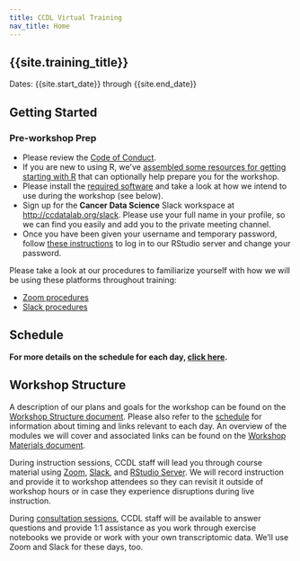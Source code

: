 ```yaml
---
title: CCDL Virtual Training
nav_title: Home
---
```


## {{site.training_title}}

Dates: {{site.start_date}} through {{site.end_date}}

## Getting Started

### Pre-workshop Prep

* Please review the [Code of Conduct](../code-of-conduct.md).
* If you are new to using R, we've [assembled some resources for getting starting with R](../optional-workshop-prep/R-prep.md#pre-workshop-prep-for-r-programming) that can optionally help prepare you for the workshop.
* Please install the [required software](./software-setup.md) and take a look at how we intend to use during the workshop (see below).
* Sign up for the **Cancer Data Science** Slack workspace at http://ccdatalab.org/slack. Please use your full name in your profile, so we can find you easily and add you to the private meeting channel.
* Once you have been given your username and temporary password, follow [these instructions](../virtual-setup/rstudio-login.md) to log in to our RStudio server and change your password.

Please take a look at our procedures to familiarize yourself with how we will be using these platforms throughout training:

* [Zoom procedures](../virtual-setup/zoom-procedures.md)
* [Slack procedures](../virtual-setup/slack-procedures.md)

## Schedule

<!-- Introduce general schedule here -->

**For more details on the schedule for each day, [click here](./SCHEDULE.md).**

## Workshop Structure

A description of our plans and goals for the workshop can be found on the [Workshop Structure document](./workshop-structure.md). Please also refer to the [schedule](./SCHEDULE.md) for information about timing and links relevant to each day. An overview of the modules we will cover and associated links can be found on the [Workshop Materials document](./workshop-materials.md).

During instruction sessions, CCDL staff will lead you through course material using [Zoom](../virtual-setup/zoom-procedures.md), [Slack](../virtual-setup/slack-procedures.md), and [RStudio Server](../virtual-setup/rstudio-login.md). We will record instruction and provide it to workshop attendees so they can revisit it outside of workshop hours or in case they experience disruptions during live instruction.

During [consultation sessions](./resources-for-consultation-sessions.md), CCDL staff will be available to answer questions and provide 1:1 assistance as you work through exercise notebooks we provide or work with your own transcriptomic data. We’ll use Zoom and Slack for these days, too.
